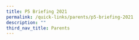 ```yaml
---
title: P5 Briefing 2021
permalink: /quick-links/parents/p5-briefing-2021
description: ""
third_nav_title: Parents
---
```

